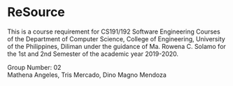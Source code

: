 # ReSource

This is a course requirement for CS191/192 Software Engineering Courses of the Department of
Computer Science, College of Engineering, University of the Philippines, Diliman under the guidance of
Ma. Rowena C. Solamo for the 1st and 2nd Semester of the academic year 2019-2020.

Group Number: 02  
Mathena Angeles, Tris Mercado, Dino Magno Mendoza  
